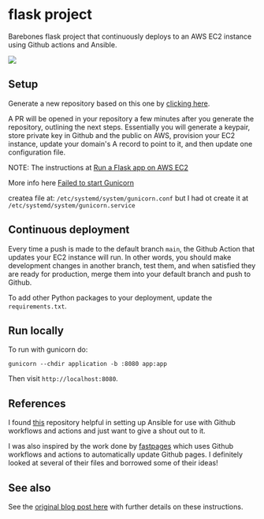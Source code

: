 # flask project

Barebones flask project that continuously deploys to an AWS EC2 instance using
Github actions and Ansible.

![](https://barnett.science/images/github_actions/diagram.png)

## Setup

Generate a new repository based on this one by [clicking here](https://github.com/wesbarnett/flask-project/generate).

A PR will be opened in your repository a few minutes after you generate the repository, outlining the next steps. Essentially you will generate a keypair, store private key in Github and the public on AWS, provision your EC2 instance, update your domain's A record to point to it, and then update one configuration file.

NOTE: The instructions at [Run a Flask app on AWS EC2](https://barnett.science/linux/aws/ansible/2020/05/28/ansible-flask.html)

More info here [Failed to start Gunicorn](https://stackoverflow.com/questions/40711747/failed-to-start-gunicorn-service-unit-gunicorn-service-not-found#40715296)

createa file at: `/etc/systemd/system/gunicorn.conf` but I had ot create it at `/etc/systemd/system/gunicorn.service`

## Continuous deployment

Every time a push is made to the default branch `main`,
the Github Action that updates your EC2 instance will run. In other words, you should
make development changes in another branch, test them, and when satisfied they are ready
for production, merge them into your default branch and push to Github.

To add other Python packages to your deployment, update the `requirements.txt`.

## Run locally

To run with gunicorn do:

    gunicorn --chdir application -b :8080 app:app

Then visit `http://localhost:8080`.

## References

I found [this](https://github.com/Preetam/transverse/tree/master/.github)
repository helpful in setting up Ansible for use with Github workflows and actions and
just want to give a shout out to it.

I was also inspired by the work done by [fastpages](https://github.com/fastai/fastpages/) which uses Github workflows and
actions to automatically update Github pages. I definitely looked at several of their
files and borrowed some of their ideas!

## See also

See the [original blog post
here](https://barnett.science/linux/aws/ansible/github/2020/05/28/flask-actions.html)
with further details on these instructions.
